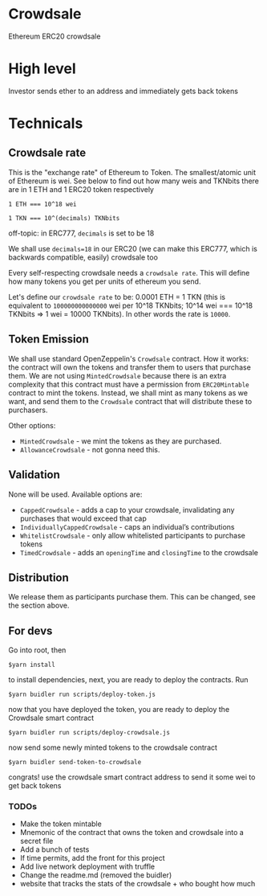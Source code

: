 # Crowdsale

Ethereum ERC20 crowdsale

# High level

Investor sends ether to an address and immediately gets back tokens

# Technicals

## Crowdsale rate

This is the "exchange rate" of Ethereum to Token. The smallest/atomic unit of Ethereum is wei.
See below to find out how many weis and TKNbits there are in 1 ETH and 1 ERC20 token respectively

`1 ETH === 10^18 wei`

`1 TKN === 10^(decimals) TKNbits`

off-topic: in ERC777, `decimals` is set to be 18

We shall use `decimals=18` in our ERC20 (we can make this ERC777, which is backwards compatible, easily) crowdsale too

Every self-respecting crowdsale needs a `crowdsale rate`. This will define how many tokens you get per units of ethereum you send.

Let's define our `crowdsale rate` to be: 0.0001 ETH = 1 TKN (this is equivalent to `100000000000000` wei per 10^18 TKNbits; 10^14 wei === 10^18 TKNbits => 1 wei = 10000 TKNbits). In other words the rate is `10000`.

## Token Emission

We shall use standard OpenZeppelin's `Crowdsale` contract. How it works: the contract will own the tokens and transfer them to users that purchase them. We are not using `MintedCrowdsale` because there is an extra complexity that this contract must have a permission from `ERC20Mintable` contract to mint the tokens. Instead, we shall mint as many tokens as we want, and send them to the `Crowdsale` contract that will distribute these to purchasers.

Other options:

- `MintedCrowdsale` - we mint the tokens as they are purchased.
- `AllowanceCrowdsale` - not gonna need this.

## Validation

None will be used. Available options are:

- `CappedCrowdsale` - adds a cap to your crowdsale, invalidating any purchases that would exceed that cap
- `IndividuallyCappedCrowdsale` - caps an individual’s contributions
- `WhitelistCrowdsale` - only allow whitelisted participants to purchase tokens
- `TimedCrowdsale` - adds an `openingTime` and `closingTime` to the crowdsale

## Distribution

We release them as participants purchase them. This can be changed, see the section above.

## For devs

Go into root, then

`$yarn install`

to install dependencies, next, you are ready to deploy the contracts. Run

`$yarn buidler run scripts/deploy-token.js`

now that you have deployed the token, you are ready to deploy the Crowdsale smart contract

`$yarn buidler run scripts/deploy-crowdsale.js`

now send some newly minted tokens to the crowdsale contract

`$yarn buidler send-token-to-crowdsale`

congrats! use the crowdsale smart contract address to send it some wei to get back tokens

### TODOs

- Make the token mintable
- Mnemonic of the contract that owns the token and crowdsale into a secret file
- Add a bunch of tests
- If time permits, add the front for this project
- Add live network deployment with truffle
- Change the readme.md (removed the buidler)
- website that tracks the stats of the crowdsale + who bought how much
